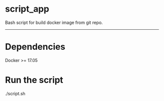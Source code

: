 **script_app**
=====================

Bash script for build docker image from git repo.
***
**Dependencies**
=====================

Docker >= 17.05<br/>


**Run the script**
=====================

./script.sh<br/>
